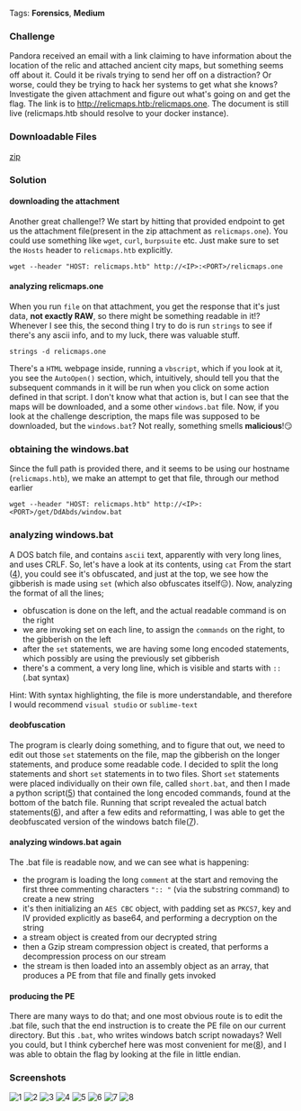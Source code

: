 
Tags: **Forensics**, **Medium**

### Challenge
Pandora received an email with a link claiming to have information about the location of the relic and attached ancient city maps, but something seems off about it. Could it be rivals trying to send her off on a distraction? Or worse, could they be trying to hack her systems to get what she knows? Investigate the given attachment and figure out what's going on and get the flag. The link is to http://relicmaps.htb:/relicmaps.one. The document is still live (relicmaps.htb should resolve to your docker instance).

### Downloadable Files
[zip](files/relicmaps)

### Solution

#### downloading the attachment
Another great challenge!? We start by hitting that provided endpoint to get us the attachment file(present in the zip attachment as `relicmaps.one`). You could use something like `wget`, `curl`, `burpsuite` etc. Just make sure to set the `Hosts` header to `relicmaps.htb` explicitly.
```
wget --header "HOST: relicmaps.htb" http://<IP>:<PORT>/relicmaps.one
```

#### analyzing relicmaps.one
When you run `file` on that attachment, you get the response that it's just data, **not exactly RAW**, so there might be something readable in it!? 
Whenever I see this, the second thing I try to do is run `strings` to see if there's any ascii info, and to my luck, there was valuable stuff. 
```
strings -d relicmaps.one
```
There's a `HTML` webpage inside, running a `vbscript`, which if you look at it, you see the `AutoOpen()` section, which, intuitively, should tell you that the subsequent commands in it will be run when you click on some action defined in that script. I don't know what that action is, but I can see that the maps  will be downloaded, and a some other `windows.bat` file. Now, if you look at the challenge description, the maps file was supposed to be downloaded, but the `windows.bat`? Not really, something  smells **malicious**!😏

### obtaining the windows.bat
Since the full path is provided there, and it seems to be using our hostname (`relicmaps.htb`), we make an attempt to get that file, through our method earlier
```
wget --header "HOST: relicmaps.htb" http://<IP>:<PORT>/get/DdAbds/window.bat
```

### analyzing windows.bat
A DOS batch file, and contains `ascii` text, apparently with very long lines, and uses CRLF. So, let's have a look at its contents, using `cat`
From the start ([4](4)), you could see it's obfuscated, and just at the top, we see how the gibberish is made using `set` (which also obfuscates itself😑).
Now, analyzing the format of all the lines;
- obfuscation is done on the left, and the actual readable command is on the right
- we are invoking set on each line, to assign the `commands` on the right, to the gibberish on the left
- after the `set` statements, we are having some long encoded statements, which possibly are using the previously set gibberish
- there's a comment, a very long line, which is visible and starts with `::` (.bat syntax)

Hint: With syntax highlighting, the file is more understandable, and therefore I would recommend `visual studio` or `sublime-text`

#### deobfuscation
The program is clearly doing something, and to figure that out, we need to edit out those `set` statements on the file, map the gibberish on the longer statements, and produce some readable code. I decided to split the long statements and short `set` statements in to two files. Short `set` statements were placed individually on their own file, called `short.bat`, and then I made a python script([5](5)) that contained the long encoded commands, found at the bottom of the batch file.
Running that script revealed the actual batch statements([6](6)), and after a few edits and reformatting, I was able to get the deobfuscated version of the windows batch file([7](7)).

#### analyzing windows.bat again
The .bat file is readable now, and we can see what is happening:
- the program is loading the long  `comment` at the start and removing the first three commenting characters `":: "` (via the substring command) to create a new string
- it's then initializing an `AES CBC` object, with padding set as `PKCS7`, key and IV provided explicitly as base64, and performing a decryption on the string
- a stream object is created from our decrypted string 
- then a Gzip stream compression object is created, that performs a decompression process on our stream
- the stream is then loaded into an assembly object as an array, that produces a PE from that file and finally gets invoked

#### producing the PE
There are many ways to do that; and one most obvious route is to edit the .bat file, such that the end instruction is to create the PE file on our current directory. But this `.bat`, who writes windows batch script nowadays? Well you could, but I think cyberchef here was most convenient for me([8](8)), and I was able to obtain the flag by looking at the file in little endian.

### Screenshots
![1](https://user-images.githubusercontent.com/74212182/227627433-965dce6b-5511-4233-be8b-a9e926d4a96f.png)
![2](https://user-images.githubusercontent.com/74212182/227627488-0f3af2a8-7a89-4b96-803f-50976f6cdfe8.png)
![3](https://user-images.githubusercontent.com/74212182/227627495-8f65076f-2086-4d68-a413-3f12ef745dc4.png)
![4](https://user-images.githubusercontent.com/74212182/227627499-a543421c-8f0a-4e80-8321-37b3384e3cdf.png)
![5](https://user-images.githubusercontent.com/74212182/227627517-18320957-3dd4-49b5-a5e5-ca42f6c735a8.png)
![6](https://user-images.githubusercontent.com/74212182/227627523-c2a355f7-fd4e-4ac8-afb6-543001e9df73.png)
![7](https://user-images.githubusercontent.com/74212182/227627526-9887e4de-19c7-464f-b0ed-22fdc5f07bd9.png)
![8](https://user-images.githubusercontent.com/74212182/227627530-1118058e-2e84-40ed-b099-f09c57358fe2.png)
